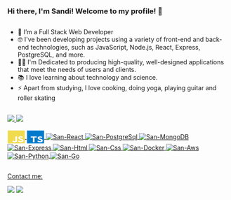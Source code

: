 ### Hi there, I'm Sandi! Welcome to my profile! 👋 
##

- 🌱 I’m a Full Stack Web Developer 
- 🤓 I've been developing projects using a variety of front-end and back-end technologies, such as JavaScript, Node.js, React, Express, PostgreSQL, and more.
- 👩‍💻 I'm Dedicated to producing high-quality, well-designed applications that meet the needs of users and clients.
- 📚 I love learning about technology and science. 
- ⚡ Apart from studying, I love cooking, doing yoga, playing guitar and roller skating
##
<div align="flex-start">
  <a href="https://github.com/sanditomaz">
  <img height="160em" src="https://github-readme-stats.vercel.app/api?username=sanditomaz&show_icons=true&theme=dracula&include_all_commits=true&count_private=true"/>
  <img height="160em" src="https://github-readme-stats.vercel.app/api/top-langs/?username=sanditomaz&layout=compact&langs_count=7&theme=dracula"/>
</div>
<div style="display: inline_block"><br>
  <img align="center" alt="San-Js" height="30" width="40" src="https://raw.githubusercontent.com/devicons/devicon/master/icons/javascript/javascript-plain.svg">
    <img align="center" alt="San-Ts" height="30" width="40" src="https://raw.githubusercontent.com/devicons/devicon/master/icons/typescript/typescript-plain.svg">
  <img align="center" alt="San-React" height="30" width="40" src="https://cdn.jsdelivr.net/gh/devicons/devicon/icons/react/react-original-wordmark.svg">
   <img align="center" alt="San-PostgreSql" height="30" width="40" src="https://cdn.jsdelivr.net/gh/devicons/devicon/icons/postgresql/postgresql-plain-wordmark.svg">
  <img align="center" alt="San-MongoDB" height="30" width="40" src="https://cdn.jsdelivr.net/gh/devicons/devicon/icons/mongodb/mongodb-plain-wordmark.svg">
  <img align="center" alt="San-Express" height="30" width="40" src="https://cdn.jsdelivr.net/gh/devicons/devicon/icons/express/express-original-wordmark.svg" />
  <img align="center" alt="San-Html" height="30" width="40" src="https://cdn.jsdelivr.net/gh/devicons/devicon/icons/html5/html5-plain-wordmark.svg" />
  <img align="center" alt="San-Css" height="30" width="40" src="https://cdn.jsdelivr.net/gh/devicons/devicon/icons/css3/css3-plain-wordmark.svg" />
  <img align="center" alt="San-Docker" height="30" width="40" src="https://cdn.jsdelivr.net/gh/devicons/devicon/icons/docker/docker-plain-wordmark.svg" />
 <img align="center" alt="San-Aws" height="30" width="40" src="https://cdn.jsdelivr.net/gh/devicons/devicon/icons/amazonwebservices/amazonwebservices-plain-wordmark.svg" />
 <img align="center" alt="San-Python" height="30" width="40" src="https://cdn.jsdelivr.net/gh/devicons/devicon/icons/python/python-original-wordmark.svg" />
 <img align="center" alt="San-Go" height="30" width="40" src="https://cdn.jsdelivr.net/gh/devicons/devicon/icons/go/go-original-wordmark.svg" />
          
</div>
  
 ## 
  <p>Contact me:</p>
  <div> 
     <a href = "mailto:sandi.compra@gmail.com"><img src="https://img.shields.io/badge/Gmail-D14836?style=for-the-badge&logo=gmail&logoColor=white" target="_blank"></a>
  <a href="https://www.linkedin.com/in/sanditomaz" target="_blank"><img src="https://img.shields.io/badge/-LinkedIn-%230077B5?style=for-the-badge&logo=linkedin&logoColor=white" target="_blank"></a> 
  </div>

